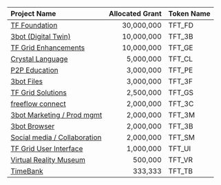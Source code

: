 
| Project Name | Allocated Grant | Token Name |
|:-------------|---------------:|:------------|
| [TF Foundation](foundation_readme.md)	| 30,000,000		| TFT_FD |
| [3bot (Digital Twin)](3botproj.md)	| 10,000,000		| TFT_3B |
|[TF Grid Enhancements](gridenhancements.md)	| 10,000,000		| TFT_GE |
| [Crystal Language](crystallang_proj.md)	| 5,000,000		| TFT_CL  |
| [P2P Education](planed.md)	| 3,000,000		| TFT_PE |
| [3bot Files](3botfiles.md)	| 3,000,000		| TFT_3F |
| [TF Grid Solutions](gridsolutions.md)	| 2,500,000		| TFT_GS |
| [freeflow connect](3botconnect.md) 	| 2,000,000		| TFT_3C |
|[3bot Marketing / Prod mgmt](3botmarketing_readme.md)	| 2,000,000		| TFT_3M |
| [3bot Browser](3botbrowser.md)	 | 2,000,000		| TFT_3B |
| [Social media / Collaboration](socialmedia_readme.md) | 2,000,000		| TFT_SM |
| [TF Grid User Interface](griduserinterface.md)	| 1,000,000		| TFT_UI |
| [Virtual Reality Museum](vrmuseum.md)	| 500,000		| TFT_VR |
| [TimeBank](timebank.md)	| 333,333		| TFT_TB |

<!-- !!!include:tdeoverview_detail_branded -->